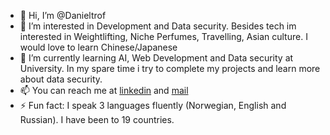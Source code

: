 - 👋 Hi, I’m @Danieltrof
- 👀 I’m interested in Development and Data security. Besides tech im interested in Weightlifting, Niche Perfumes, Travelling, Asian culture. I would love to learn Chinese/Japanese
- 🌱 I’m currently learning AI, Web Development and Data security at University. In my spare time i try to complete my projects and learn more about data security.  
- 📫 You can reach me at [linkedin](https://www.linkedin.com/in/daniel-trofimovs/) and [mail](danilstrofimovs@gmail.com) 
- ⚡ Fun fact: I speak 3 languages fluently (Norwegian, English and Russian). I have been to 19 countries.



